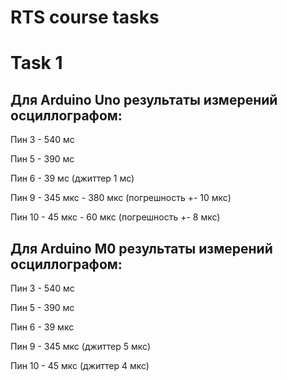 # RTS course tasks

# Task 1
## Для Arduino Uno результаты измерений осциллографом:

Пин 3 - 540 мс

Пин 5 - 390 мс

Пин 6 - 39 мс (джиттер 1 мс)

Пин 9 - 345 мкс - 380 мкс (погрешность +- 10 мкс)

Пин 10 - 45 мкс - 60 мкс (погрешность +- 8 мкс)

## Для Arduino M0 результаты измерений осциллографом:

Пин 3 - 540 мс

Пин 5 - 390 мс

Пин 6 - 39 мкс

Пин 9 - 345 мкс (джиттер 5 мкс)

Пин 10 - 45 мкс (джиттер 4 мкс)
